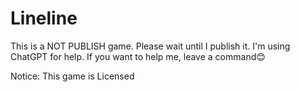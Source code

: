 # Lineline
This is a NOT PUBLISH game. Please wait until I publish it. I'm using ChatGPT for help. If you want to help me, leave a command😊

Notice: This game is Licensed 

